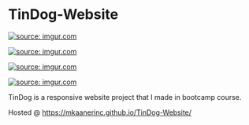 # TinDog-Website

<a href="https://imgur.com/6azU6VP"><img src="https://i.imgur.com/6azU6VP.png" title="source: imgur.com" /></a>

<a href="https://imgur.com/1WFq50x"><img src="https://i.imgur.com/1WFq50x.png" title="source: imgur.com" /></a>

<a href="https://imgur.com/IyrcuDa"><img src="https://i.imgur.com/IyrcuDa.png" title="source: imgur.com" /></a>

<a href="https://imgur.com/mMLtpmN"><img src="https://i.imgur.com/mMLtpmN.png" title="source: imgur.com" /></a>

TinDog is a responsive website project that I made in bootcamp course. 

Hosted @ https://mkaanerinc.github.io/TinDog-Website/

